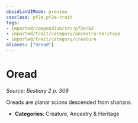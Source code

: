 ```yaml
---
obsidianUIMode: preview
cssclass: pf2e,pf2e-trait
tags:
- imported/compendium/src/pf2e/b2
- imported/trait/category/ancestry-heritage
- imported/trait/category/creature
aliases: ["Oread"]
---
```

# Oread  
*Source: Bestiary 2 p. 309*  

Oreads are planar scions descended from shaitans.

- **Categories**: Creature, Ancestry & Heritage